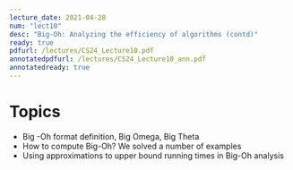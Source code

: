 ```yaml
---
lecture_date: 2021-04-28
num: "lect10"
desc: "Big-Oh: Analyzing the efficiency of algorithms (contd)"
ready: true
pdfurl: /lectures/CS24_Lecture10.pdf
annotatedpdfurl: /lectures/CS24_Lecture10_ann.pdf
annotatedready: true
---
```



# Topics

* Big -Oh format definition, Big Omega, Big Theta
* How to compute Big-Oh? We solved a number of examples
* Using approximations to upper bound running times in Big-Oh analysis




